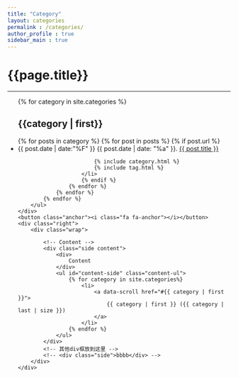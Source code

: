 ```yaml
---
title: "Category"
layout: categories
permalink : /categories/
author_profile : true
sidebar_main : true
---
```

<div class="page clearfix">
    <div class="left">
        <h1>{{page.title}}</h1>
        <hr>
        <ul>
            {% for category in site.categories %}
            <h2 id="{{category | first}}">{{category | first}}</h2>
                {% for posts in category  %}
                    {% for post in posts %}
                        {% if post.url %}
                        <li>
                            <time>
                            {{ post.date | date:"%F" }} {{ post.date | date: "%a" }}.
                            </time>
                            <a class="title" href="{{ post.url | prepend: site.baseurl }}">{{ post.title }}</a>

                            {% include category.html %}
                            {% include tag.html %}
                        </li>
                        {% endif %}
                    {% endfor %}
                {% endfor %}
            {% endfor %}
        </ul>
    </div>
    <button class="anchor"><i class="fa fa-anchor"></i></button>
    <div class="right">
        <div class="wrap">

            <!-- Content -->
            <div class="side content">
                <div>
                    Content
                </div>
                <ul id="content-side" class="content-ul">
                    {% for category in site.categories%}
                        <li>
                            <a data-scroll href="#{{ category | first }}">
                                {{ category | first }} ({{ category | last | size }})
                            </a>
                        </li>
                    {% endfor %}
                </ul>
            </div>
            <!-- 其他div框放到这里 -->
            <!-- <div class="side">bbbb</div> -->
        </div>
    </div>
</div>
<script src="{{ "/js/pageContent.js " | prepend: site.baseurl }}" charset="utf-8"></script>